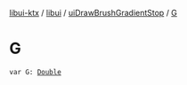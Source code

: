 [libui-ktx](../../index.md) / [libui](../index.md) / [uiDrawBrushGradientStop](index.md) / [G](./-g.md)

# G

`var G: `[`Double`](https://kotlinlang.org/api/latest/jvm/stdlib/kotlin/-double/index.html)